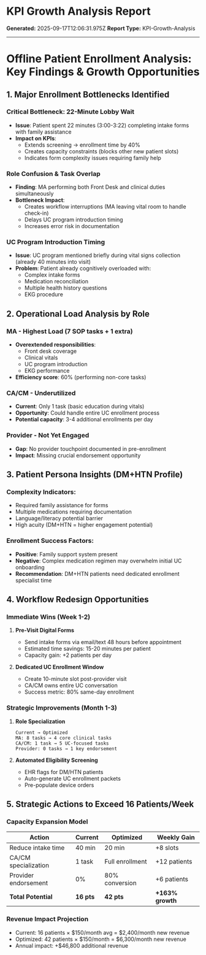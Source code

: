 # KPI Growth Analysis Report

**Generated:** 2025-09-17T12:06:31.975Z
**Report Type:** KPI-Growth-Analysis

---

# Offline Patient Enrollment Analysis: Key Findings & Growth Opportunities

## 1. Major Enrollment Bottlenecks Identified

### **Critical Bottleneck: 22-Minute Lobby Wait**
- **Issue**: Patient spent 22 minutes (3:00-3:22) completing intake forms with family assistance
- **Impact on KPIs**: 
  - Extends screening → enrollment time by 40%
  - Creates capacity constraints (blocks other new patient slots)
  - Indicates form complexity issues requiring family help

### **Role Confusion & Task Overlap**
- **Finding**: MA performing both Front Desk and clinical duties simultaneously
- **Bottleneck Impact**: 
  - Creates workflow interruptions (MA leaving vital room to handle check-in)
  - Delays UC program introduction timing
  - Increases error risk in documentation

### **UC Program Introduction Timing**
- **Issue**: UC program mentioned briefly during vital signs collection (already 40 minutes into visit)
- **Problem**: Patient already cognitively overloaded with:
  - Complex intake forms
  - Medication reconciliation
  - Multiple health history questions
  - EKG procedure

## 2. Operational Load Analysis by Role

### **MA - Highest Load (7 SOP tasks + 1 extra)**
- **Overextended responsibilities**:
  - Front desk coverage
  - Clinical vitals
  - UC program introduction
  - EKG performance
- **Efficiency score**: 60% (performing non-core tasks)

### **CA/CM - Underutilized**
- **Current**: Only 1 task (basic education during vitals)
- **Opportunity**: Could handle entire UC enrollment process
- **Potential capacity**: 3-4 additional enrollments per day

### **Provider - Not Yet Engaged**
- **Gap**: No provider touchpoint documented in pre-enrollment
- **Impact**: Missing crucial endorsement opportunity

## 3. Patient Persona Insights (DM+HTN Profile)

### **Complexity Indicators**:
- Required family assistance for forms
- Multiple medications requiring documentation
- Language/literacy potential barrier
- High acuity (DM+HTN = higher engagement potential)

### **Enrollment Success Factors**:
- **Positive**: Family support system present
- **Negative**: Complex medication regimen may overwhelm initial UC onboarding
- **Recommendation**: DM+HTN patients need dedicated enrollment specialist time

## 4. Workflow Redesign Opportunities

### **Immediate Wins (Week 1-2)**
1. **Pre-Visit Digital Forms**
   - Send intake forms via email/text 48 hours before appointment
   - Estimated time savings: 15-20 minutes per patient
   - Capacity gain: +2 patients per day

2. **Dedicated UC Enrollment Window**
   - Create 10-minute slot post-provider visit
   - CA/CM owns entire UC conversation
   - Success metric: 80% same-day enrollment

### **Strategic Improvements (Month 1-3)**
1. **Role Specialization**
   ```
   Current → Optimized
   MA: 8 tasks → 4 core clinical tasks
   CA/CM: 1 task → 5 UC-focused tasks
   Provider: 0 tasks → 1 key endorsement
   ```

2. **Automated Eligibility Screening**
   - EHR flags for DM/HTN patients
   - Auto-generate UC enrollment packets
   - Pre-populate device orders

## 5. Strategic Actions to Exceed 16 Patients/Week

### **Capacity Expansion Model**

| Action | Current | Optimized | Weekly Gain |
|--------|---------|-----------|-------------|
| Reduce intake time | 40 min | 20 min | +8 slots |
| CA/CM specialization | 1 task | Full enrollment | +12 patients |
| Provider endorsement | 0% | 80% conversion | +6 patients |
| **Total Potential** | **16 pts** | **42 pts** | **+163% growth** |

### **Revenue Impact Projection**
- Current: 16 patients × $150/month avg = $2,400/month new revenue
- Optimized: 42 patients × $150/month = $6,300/month new revenue
- Annual impact: +$46,800 additional revenue